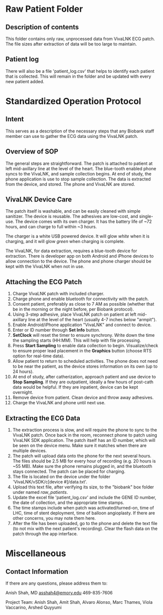# Raw Patient Folder

## Description of contents

This folder contains only raw, unprocessed data from VivaLNK ECG patch. The file sizes after extraction of data will be too large to maintain.

## Patient log

There will also be a file 'patient_log.csv' that helps to identify each patient that is collected. This will remain in the folder and be updated with every new patient added.

# Standardized Operation Protocol

## Intent

This serves as a description of the necessary steps that any Biobank staff member can use to gather the ECG data using the VivaLNK patch.

## Overview of SOP

The general steps are straightforward. The patch is attached to patient at left mid-axillary line at the level of the heart. The blue-tooth enabled phone syncs to the VivaLNK, and sample collection begins. At end of study, the phone application is use to stop sample collection. The data is extracted from the device, and stored. The phone and VivaLNK are stored.

## VivaLNK Device Care

The patch itself is washable, and can be easily cleaned with simple sanitizer. The device is reusable. The adhesives are low-cost, and single-use. The device comes with its own charger. It has the battery life of ~72 hours, and can charge to full within ~3 hours.

The charger is a white USB powered device. It will glow _white_ when it is charging, and it will glow _green_ when charging is complete.

The VivaLNK, for data extraction, requires a blue-tooth device for extraction. There is developer app on both Android and iPhone devices to allow connection to the device. The phone and phone charger should be kept with the VivaLNK when not in use.

## Attaching the ECG Patch

1. Charge VivaLNK patch with included charger.
1. Charge phone and enable bluetooth for connectivity with the patch.
1. Consent patient, preferably as close to 7 AM as possible (whether that be in the morning or the night before, per Biobank protocol).
1. Using 3-step adhesive, place VivaLNK patch on patient at left mid-axillary line at the level of the heart (usually 4-7 inches below "armpit").
1. Enable Android/iPhone application "VivaLNK" and connect to device.
1. Enter or ID number through __Set Info__ button.
1. __SetClock__ will reset the timer to ensure synchrony. Write down the time the sampling starts (HH:MM). This will help with file processing.
1. Press __Start Sampling__ to enable data collection to begin. Visualize/check to ensure proper lead placement in the __Graphics__ button (choose RTS option for real-time data).
1. Allow patient to return to scheduled activities. The phone does not need to be near the patient, as the device stores information on its own (up to 24 hours).
1. At end of study, after catherization, approach patient and use device to __Stop Sampling__. If they are outpatient, ideally a few hours of post-cath data would be helpful. If they are inpatient, device can be kept overnight.
1. Remove device from patient. Clean device and throw away adhesives.
1. Charge the VivaLNK and phone until next use.

## Extracting the ECG Data

1. The extraction process is slow, and will require the phone to sync to the VivaLNK patch. Once back in the room, reconnect phone to patch using VivaLNK SDK application. The patch itself has an ID number, which will be seen on the device menu. Make sure it matches when there are multiple devices.
1. The patch will upload data onto the phone for the next several hours. The files should be 2.5 MB for every hour of recording (e.g. 20 hours is ~55 MB). Make sure the phone remains plugged in, and the bluetooth stays connected. The patch can be placed for charging.
1. The file is located on the device under the folder 'VivaLNK/vSDK/c[device #]/data.txt'.
1. Upload this text file, after verifying its size, to the "biobank" box folder under named _raw_patients_.
1. Update the excel file 'patient_log.csv' and include the GENE ID number, the date of collection, and the appropriate time stamps.
1. The time stamps include when patch was activated/turned-on, time of LHC, time of stent deployment, time of balloon angioplasty. If there are other concerns, you may note them here.
1. After the file has been uploaded, go to the phone and delete the text file (to not mix with the next patient's recording). Clear the flash data on the patch through the app interface.

# Miscellaneous

## Contact Information

If there are any questions, please address them to:

Anish Shah, MD
asshah4@emory.edu
469-835-7606

Project Team: Anish Shah, Amit Shah, Alvaro Alonso, Marc Thames, Viola Vaccarino, Arshed Quyyumi
